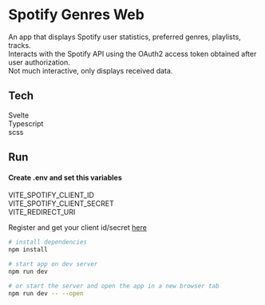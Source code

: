# Spotify Genres Web

An app that displays Spotify user statistics, preferred genres, playlists, tracks.\
Interacts with the Spotify API using the OAuth2 access token obtained after user authorization.\
Not much interactive, only displays received data.

## Tech
Svelte\
Typescript\
scss

## Run

#### Create .env and set this variables
VITE_SPOTIFY_CLIENT_ID\
VITE_SPOTIFY_CLIENT_SECRET\
VITE_REDIRECT_URI

Register and get your client id/secret [here](https://developer.spotify.com/)

```bash
# install dependencies
npm install

# start app on dev server
npm run dev

# or start the server and open the app in a new browser tab
npm run dev -- --open
```


